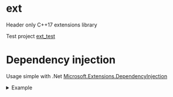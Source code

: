 # ext
Header only C++17 extensions library

Test project [ext_test](https://github.com/Pennywise007/ext_test) 

# Dependency injection
Usage simple with .Net [Microsoft.Extensions.DependencyInjection](https://www.nuget.org/packages/Microsoft.Extensions.DependencyInjection/)
<details><summary>Example</summary>
```
#include <ext/core/dependency_injection.h>


struct IInterfaceExample
{
    virtual ~IInterfaceExample() = default;
};

struct InterfaceImplementationExample : IInterfaceExample
{};

struct CreatedObjectExample : ext::ServiceProviderHolder
{
    explicit CreatedObjectExample(std::shared_ptr<IInterfaceExample> interfaceShared, std::lazy_interface<IInterfaceExample> interfaceLazy, ext::ServiceProvider::Ptr&& serviceProvider)
        : ServiceProviderHolder(std::move(serviceProvider))
        , m_interfaceShared(std::move(interfaceShared))
        , m_interfaceLazyOne(std::move(interfaceLazy))
        , m_interfaceLazyTwo(ServiceProviderHolder::m_serviceProvider)
    {}

    std::shared_ptr<IRandomInterface> GetRandomInterface() const
    {
        return ServiceProviderHolder::GetInterface<IRandomInterface>();
    }

    std::shared_ptr<IRandomInterface> GetRandomInterfaceOption2() const
    {
        return ext::GetInterface<IRandomInterface>(ServiceProviderHolder::m_serviceProvider);
    }

    std::shared_ptr<IInterfaceExample> m_interfaceShared;
    ext::lazy_interface<IInterfaceExample> m_interfaceLazyOne;
    ext::lazy_interface<IInterfaceExample> m_interfaceLazyTwo;
};

ext::ServiceCollection& serviceCollection = ext::get_service<ext::ServiceCollection>();
serviceCollection.RegisterScoped<InterfaceImplementationExample, IInterfaceExample>();

const std::shared_ptr<CreatedObjectExample> object = ext::CreateObject<CreatedObjectExample>(serviceCollection.BuildServiceProvider());

```
</details>
- [Source](https://github.com/Pennywise007/ext/blob/main/core/dependency_injection.h)
- [Tests](https://github.com/Pennywise007/ext_test/blob/main/ext_test/Tests/DependencyInjection.cpp)

# Serialization
Serialization struct to/from text, xml and others(in progress)
<details><summary>Example</summary>
```

#include <ext/serialization/iserializable.h>

using namespace ext::serializable;

struct InternalStruct : SerializableObject<InternalStruct, L"Pretty name">
{
    DECLARE_SERIALIZABLE((long) value);
    DECLARE_SERIALIZABLE((std::list<int>) valueList);
};

struct TestStruct :  SerializableObject<TestStruct>
{
    REGISTER_SERIALIZABLE_BASE(InternalStruct);

    DECLARE_SERIALIZABLE((long) valueLong, 2);
    DECLARE_SERIALIZABLE((int) valueInt);
    DECLARE_SERIALIZABLE((std::vector<bool>) boolVector, { true, false });

    DECLARE_SERIALIZABLE((CustomField) field);
    DECLARE_SERIALIZABLE((InternalStruct) internalStruct);

    std::list<int> m_listOfParams;

    MyTestStruct()
    {
        REGISTER_SERIALIZABLE_OBJECT(m_listOfParams); // or use DECLARE_SERIALIZABLE macro

        Executor::DeserializeObject(Fabric::TextDeserializer(L"C:\\Test.xml"), testStruct);
    }

    ~MyTestStruct()
    {
        Executor::SerializeObject(Fabric::TextSerializer(L"C:\\Test.xml"), testStruct);
    }
};

```
</details>
- [Source](https://github.com/Pennywise007/ext/tree/main/serialization)
- [Tests](https://github.com/Pennywise007/ext_test/blob/main/ext_test/Tests/Serialization.cpp)

# Event dispatcher
Allow to register events and notify subscribers
<details><summary>Example</summary>
```
#include <ext/core/dispatcher.h>

// Example of event interface
struct IEvent : ext::events::IBaseEvent
{
	virtual void Event(int val) = 0;
};

// Example of sending an event:
ext::send_event(&IEvent::Event, 10);

// Example of recipient:
struct Recipient : ext::events::ScopeSubscription<IEvent>
{
	void Event(int val) override { std::cout << "Event"; }
}
```
</details>
- [Source](https://github.com/Pennywise007/ext/blob/main/core/dispatcher.h)

# Threading
<details><summary>Interruptible thread(boost/thread analog)</summary>
```
#include <ext/thread/thread.h>

ext::thread myThread(thread_function, []()
{
	while (!ext::this_thread::interruption_requested())
	{
		try
		{
			...
		}
		catch (const ext::thread::thread_interrupted&)
        {
            break;
        }
	}
});

myThread.interrupt();
EXPECT_TRUE(myThread.interrupted());
```
- [Source](https://github.com/Pennywise007/ext/blob/main/thread/thread.h)
- [Tests](https://github.com/Pennywise007/ext_test/blob/main/ext_test/Tests/Threads.cpp)
</details>

<details><summary>Thread pool</summary>
```
#include <ext/thread/thread_pool.h>

std::set<ext::task::TaskId, ext::task::TaskIdComparer> taskList;
ext::thread_pool threadPool([&taskList, &listMutex](const ext::task::TaskId& taskId)
{
	taskList.erase(taskId);
});

const auto maxThreads = std::thread::hardware_concurrency();
for (auto i = maxThreads; i != 0; --i)
{
	taskList.emplace(threadPool.add_task([]()
	{
		...
	}));
}
threadPool.wait_for_tasks();
```
- [Source](https://github.com/Pennywise007/ext/blob/main/thread/thread_pool.h)
- [Tests](https://github.com/Pennywise007/ext_test/blob/main/ext_test/Tests/ThreadPool.cpp)
</details>

And others:

- [Task scheduller](https://github.com/Pennywise007/ext/blob/main/thread/scheduller.h)
- [Main thread methods invoker(for GUI and other synchronized actions)](https://github.com/Pennywise007/ext/blob/main/thread/invoker.h)
- [Events](https://github.com/Pennywise007/ext/blob/main/thread/event.h)
- [Tick timer, allow to synchronize sth(for example animations)](https://github.com/Pennywise007/ext/blob/main/thread/tick.h)

# Tracer
<details><summary>Show traces with defferent levels and time stamps in cout/cerr/output/trace file</summary>
```
#include <ext/traces/tracer.h>
ext::get_tracer()->EnableTraces(true);
```
Simple macroses:
Default information trace

	EXT_TRACE() << "My trace"; 

Debug information only for Debug build

	EXT_TRACE_DBG() << EXT_TRACE_FUNCTION "called";
	
Error trace to cerr, mostly used in EXT_CHECK/EXT_EXPECT

	EXT_TRACE_ERR() << EXT_TRACE_FUNCTION "called";
	
Can be called for scope call function check. Trace start and end scope with the given text

	EXT_TRACE_SCOPE() << EXT_TRACE_FUNCTION << "Main function called with " << args;

- [Source](https://github.com/Pennywise007/ext/tree/main/trace)
</details>

# Check code execution and handling errors
<details><summary>Allow to add simple checks inside executing code and manage ezxceptions</summary>

```
#include <ext/core/check.h>
```
**EXT_CHECK** - throws exception if expression is false
EXT_CHECK(bool_expression) << "Text";
```
if (!bool_expression)
	throw ::ext::check::CheckFailedException(EXT_SRC_LOCATION, #bool_expression "Text"));
```

**EXT_EXPECT** - if expression is false:
- Only on first failure: debug break if debugger presents, create dump otherwise
- throws exception

EXT_EXPECT(bool_expression) << "Text";
```
if (!bool_expression)
{
	if (IsDebuggerPresent())                                            
        DebugBreak();                                                   
	else                                                                
		EXT_DUMP_CREATE();
	throw ::ext::check::CheckFailedException(EXT_SRC_LOCATION, #bool_expression "Text"));
}
```

**EXT_ASSERT / EXT_REQUIRE** - if expression is false in debug mode. Only on first failure: debug break if debugger presents, create dump otherwise
EXT_ASSERT(bool_expression) << "Text";
```
#ifdef _DEBUG
	if (!bool_expression)
	{
		if (IsDebuggerPresent())                                            
			DebugBreak();                                                   
		else                                                                
			EXT_DUMP_CREATE();
	}
#endif
```
- [Source](https://github.com/Pennywise007/ext/blob/main/core/check.h)
</details>

# Managing exceptions
<details><summary>Allow to simplify managing exceptions and output error text</summary>

```
#include <ext/error/exception.h>

try
{ 
	EXT_EXPECT(is_ok()) << "Something wrong!";
}
catch (...)
{	
	try
	{
		std::throw_with_nested(ext::exception(EXT_SRC_LOCATION, "Job failed")); 
	}
	catch (...)
	{
		::MessageBox(NULL, ext::ManageExceptionText("Big bang"));
	}
}
```

- [Source](https://github.com/Pennywise007/ext/blob/main/error/exception.h)
</details>

# Dumper and debugging

<details><summary>Allow to catch unhandled exceptions and generate dump file</summary>

Declare unhandled exceptions handler(called automatic on calling ext::dump::create_dump())
```
#include <ext/error/dump_writer.h>

void main()
{
	EXT_DUMP_DECLARE_HANDLER();
	...
}
```
	
If you need to catch error inside you code you add check:
```
EXT_DUMP_IF(is_something_wrong());
``` 
In this case if debugger presents - it will be stopped here, otherwise generate dump file and **continue** execution, @see DEBUG_BREAK_OR_CREATE_DUMP.
Dump generation and debug break in case with EXT_DUMP_IF generates only once to avoid spam.

- [Source](https://github.com/Pennywise007/ext/blob/main/error/dump_writer.h)
</details>